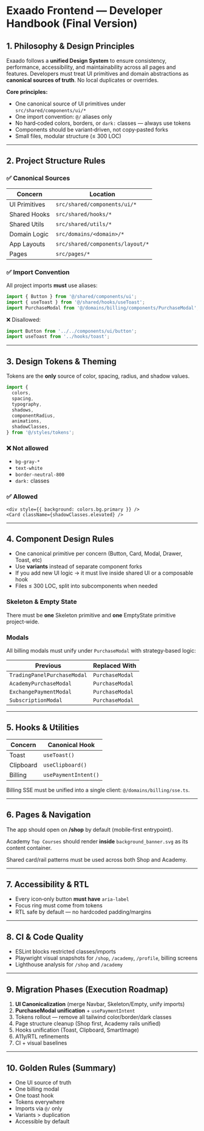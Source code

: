 # Exaado Frontend — Developer Handbook (Final Version)

## 1. Philosophy & Design Principles

Exaado follows a **unified Design System** to ensure consistency, performance, accessibility, and maintainability across all pages and features. Developers must treat UI primitives and domain abstractions as **canonical sources of truth**. No local duplicates or overrides.

**Core principles:**

* One canonical source of UI primitives under `src/shared/components/ui/*`
* One import convention: `@/` aliases only
* No hard‑coded colors, borders, or `dark:` classes — always use tokens
* Components should be variant‑driven, not copy‑pasted forks
* Small files, modular structure (≤ 300 LOC)

---

## 2. Project Structure Rules

### ✅ Canonical Sources

| Concern       | Location                         |
| ------------- | -------------------------------- |
| UI Primitives | `src/shared/components/ui/*`     |
| Shared Hooks  | `src/shared/hooks/*`             |
| Shared Utils  | `src/shared/utils/*`             |
| Domain Logic  | `src/domains/<domain>/*`         |
| App Layouts   | `src/shared/components/layout/*` |
| Pages         | `src/pages/*`                    |

### ✅ Import Convention

All project imports **must** use aliases:

```ts
import { Button } from '@/shared/components/ui';
import { useToast } from '@/shared/hooks/useToast';
import PurchaseModal from '@/domains/billing/components/PurchaseModal';
```

❌ Disallowed:

```ts
import Button from '../../components/ui/button';
import useToast from '../hooks/toast';
```

---

## 3. Design Tokens & Theming

Tokens are the **only** source of color, spacing, radius, and shadow values.

```ts
import {
  colors,
  spacing,
  typography,
  shadows,
  componentRadius,
  animations,
  shadowClasses,
} from '@/styles/tokens';
```

### ❌ Not allowed

* `bg-gray-*`
* `text-white`
* `border-neutral-800`
* `dark:` classes

### ✅ Allowed

```tsx
<div style={{ background: colors.bg.primary }} />
<Card className={shadowClasses.elevated} />
```

---

## 4. Component Design Rules

* One canonical primitive per concern (Button, Card, Modal, Drawer, Toast, etc)
* Use **variants** instead of separate component forks
* If you add new UI logic → it must live inside shared UI or a composable hook
* Files ≤ 300 LOC, split into subcomponents when needed

### Skeleton & Empty State

There must be **one** Skeleton primitive and **one** EmptyState primitive project‑wide.

### Modals

All billing modals must unify under `PurchaseModal` with strategy‑based logic:

| Previous                    | Replaced With   |
| --------------------------- | --------------- |
| `TradingPanelPurchaseModal` | `PurchaseModal` |
| `AcademyPurchaseModal`      | `PurchaseModal` |
| `ExchangePaymentModal`      | `PurchaseModal` |
| `SubscriptionModal`         | `PurchaseModal` |

---

## 5. Hooks & Utilities

| Concern   | Canonical Hook       |
| --------- | -------------------- |
| Toast     | `useToast()`         |
| Clipboard | `useClipboard()`     |
| Billing   | `usePaymentIntent()` |

Billing SSE must be unified into a single client: `@/domains/billing/sse.ts`.

---

## 6. Pages & Navigation

The app should open on **/shop** by default (mobile‑first entrypoint).

Academy `Top Courses` should render **inside** `background_banner.svg` as its content container.

Shared card/rail patterns must be used across both Shop and Academy.

---

## 7. Accessibility & RTL

* Every icon‑only button **must have** `aria-label`
* Focus ring must come from tokens
* RTL safe by default — no hardcoded padding/margins

---

## 8. CI & Code Quality

* ESLint blocks restricted classes/imports
* Playwright visual snapshots for `/shop`, `/academy`, `/profile`, billing screens
* Lighthouse analysis for `/shop` and `/academy`

---

## 9. Migration Phases (Execution Roadmap)

1. **UI Canonicalization** (merge Navbar, Skeleton/Empty, unify imports)
2. **PurchaseModal unification** + `usePaymentIntent`
3. Tokens rollout — remove all tailwind color/border/dark classes
4. Page structure cleanup (Shop first, Academy rails unified)
5. Hooks unification (Toast, Clipboard, SmartImage)
6. A11y/RTL refinements
7. CI + visual baselines

---

## 10. Golden Rules (Summary)

* One UI source of truth
* One billing modal
* One toast hook
* Tokens everywhere
* Imports via `@/` only
* Variants > duplication
* Accessible by default
